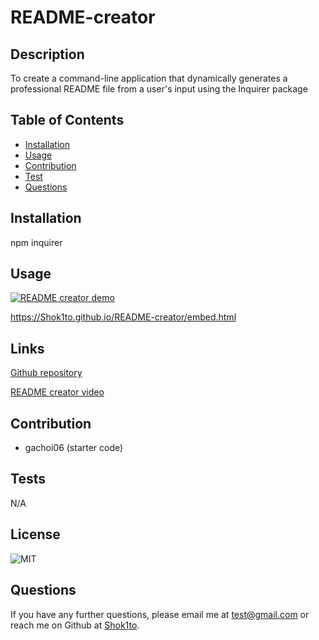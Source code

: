 # README-creator

## Description
To create a command-line application that dynamically generates a professional README file from a user's input using the Inquirer package

## Table of Contents

* [Installation](#installation)
* [Usage](#usage)
* [Contribution](#contribution)
* [Test](#test)
* [Questions](#questions)


## Installation

npm inquirer 

## Usage

[![README creator demo](https://img.youtube.com/vi/BmcxwaopGsQ/0.jpg)](https://www.youtube.com/watch?v=BmcxwaopGsQ)

https://Shok1to.github.io/README-creator/embed.html

## Links
[Github repository](https://github.com/Shok1to/README-creator)

[README creator video](https://drive.google.com/file/d/1HpeIZh9U3wK6QlwfXz5x93WHS3bQ6jxb/view)

## Contribution
- gachoi06 (starter code)

## Tests
N/A

## License
![MIT](https://img.shields.io/badge/license-MIT-lightgrey.png)

## Questions
If you have any further questions, please email me at [test@gmail.com](mailto:test@gmail.com) or reach me on Github at [Shok1to](https://github.com/Shok1to).

